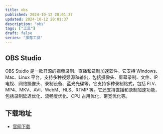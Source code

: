 ```yaml
---
title: obs
published: 2024-10-12 20:01:37
updated: 2024-10-12 20:01:37
description: "obs"
tags: ["工具"]
draft: false
series: "推荐工具"
---
```

## OBS Studio
OBS Studio 是一款开源的视频录制、直播和录制加速软件。它支持 Windows、Mac、Linux 平台，支持多种视频源和输出，包括摄像头、屏幕录制、文件、IP 电视、网络摄像头、录制设备、蓝光光碟等。它支持多种录制格式，包括 FLV、MP4、MKV、AVI、WebM、HLS、RTMP 等。它还支持直播和录制加速功能，包括录制延迟优化、流畅度优化、CPU 占用优化、带宽优化等。

## 下载地址
- [官网下载](https://obsproject.com/download)
